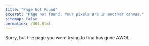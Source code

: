 ```yaml
---
title: "Page Not Found"
excerpt: "Page not found. Your pixels are in another canvas."
sitemap: false
permalink: /404.html
---
```


Sorry, but the page you were trying to find has gone AWOL. 
